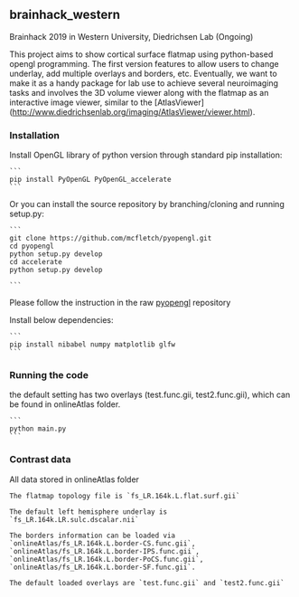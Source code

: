 ## brainhack_western

Brainhack 2019 in Western University, Diedrichsen Lab (Ongoing)

This project aims to show cortical surface flatmap using python-based opengl programming. The first version features to allow users to change underlay, add multiple overlays and borders, etc. Eventually, we want to make it as a handy package for lab use to achieve several neuroimaging tasks and involves the 3D volume viewer along with the flatmap as an interactive image viewer, similar to the [AtlasViewer] (http://www.diedrichsenlab.org/imaging/AtlasViewer/viewer.html).

### Installation
Install OpenGL library of python version through standard pip installation:

	```
	pip install PyOpenGL PyOpenGL_accelerate
	```

Or you can install the source repository by branching/cloning and running setup.py:	

	```
	git clone https://github.com/mcfletch/pyopengl.git
	cd pyopengl
	python setup.py develop
	cd accelerate
	python setup.py develop

	```

Please follow the instruction in the raw [pyopengl](https://github.com/mcfletch/pyopengl) repository 

Install below dependencies:

	```
	pip install nibabel numpy matplotlib glfw
	```

### Running the code

the default setting has two overlays (test.func.gii, test2.func.gii), which can be found in onlineAtlas folder.

	```
	python main.py
	```

### Contrast data

All data stored in onlineAtlas folder 

	The flatmap topology file is `fs_LR.164k.L.flat.surf.gii`

	The default left hemisphere underlay is `fs_LR.164k.LR.sulc.dscalar.nii`

	The borders information can be loaded via `onlineAtlas/fs_LR.164k.L.border-CS.func.gii`, `onlineAtlas/fs_LR.164k.L.border-IPS.func.gii`, `onlineAtlas/fs_LR.164k.L.border-PoCS.func.gii`, `onlineAtlas/fs_LR.164k.L.border-SF.func.gii`.

	The default loaded overlays are `test.func.gii` and `test2.func.gii`
